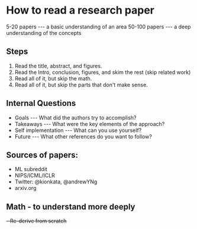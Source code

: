 # How to read a research paper

5-20 papers --- a basic understanding of an area
50-100 papers --- a deep understanding of the concepts

## Steps
1. Read the title, abstract, and figures.
2. Read the Intro, conclusion, figures, and skim the rest (skip related work)
3. Read all of it, but skip the math.
4. Read all of it, but skip the parts that don't make sense.


## Internal Questions
- Goals --- What did the authors try to accomplish?
- Takeaways --- What were the key elements of the approach?
- Self implementation --- What can you use yourself?
- Future --- What other references do you want to follow?

## Sources of papers:
- ML subreddit
- NIPS/ICML/ICLR
- Twitter: @kionkata, @andrewYNg
- arxiv.org

## Math - to understand more deeply
~~- Re-derive from scratch~~
